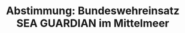 ---
abstimmung:
  abstimmung: 3
  bundestagssitzung: 193
  datum: 29. September 2016
  legislaturperiode: 18
categories:
- Bundeswehr
- Ausland
data:
- title: Abstimmungsergebnis 20160929_3-data.pdf
  url: /res/abstimmungsliste/20160929_3-data.pdf
- title: Abstimmungsergebnis 20160929_3_xls-data.csv
  url: /res/abstimmungsliste/csv/20160929_3_xls-data.csv
documents:
- local: /res/abstimmungsdaten/018-193-03/1809632.pdf
  title: Drucksache 18/09632.pdf
  url: http://dip21.bundestag.de/dip21/btd/18/096/1809632.pdf
- local: /res/abstimmungsdaten/018-193-03/1809793.pdf
  title: Drucksache 18/09793.pdf
  url: http://dip21.bundestag.de/dip21/btd/18/097/1809793.pdf
ergebnis:
  cdu/csu:
    enthaltung: 0
    gesamt: 310
    ja: 283
    nein: 0
    nichtabgegeben: 27
    ungueltig: 0
  die.linke:
    enthaltung: 0
    gesamt: 64
    ja: 0
    nein: 53
    nichtabgegeben: 11
    ungueltig: 0
  file: 20160929_3_xls-data.csv
  gruenen:
    enthaltung: 0
    gesamt: 63
    ja: 0
    nein: 53
    nichtabgegeben: 10
    ungueltig: 0
  spd:
    enthaltung: 1
    gesamt: 193
    ja: 158
    nein: 11
    nichtabgegeben: 23
    ungueltig: 0
layout: abstimmung
links:
- title: https://www.bundestag.de/parlament/plenum/abstimmung/abstimmung?id=421
  url: https://www.bundestag.de/parlament/plenum/abstimmung/abstimmung?id=421
- title: http://www.abgeordnetenwatch.de/bundeswehrbeteiligung_an_nato_operation_sea_guardian-1105-815.html
  url: http://www.abgeordnetenwatch.de/bundeswehrbeteiligung_an_nato_operation_sea_guardian-1105-815.html
preview: 'Deutscher Bundestag


  193. Sitzung des Deutschen Bundestages

  am Donnerstag, 29.September 2016


  Endgültiges Ergebnis der Namentlichen Abstimmung Nr. 3


  Beschlussempfehlung des Auswärtigen Ausschusses (3. Ausschuss) zu dem Antrag der

  Bundesregierung

  Beteiligung bewaffneter deutscher Streitkräfte an der NATO-geführten Maritimen

  Sicherheitsoperation SEA GUARDIAN im Mittelmeer

  - Drs. 18/9632 und 18/9793


  Abgegebene Stimmen insgesamt:


  559


  Nicht abgegebene Stimmen:

  Ja-Stimmen:


  71

  441


  Nein-Stimmen:


  117


  Enthaltungen:


  1


  Ungültige:


  0


  Berlin, den 29.09.2016


  Beginn: 19:29

  Ende: 19:32

  '
tags:
- Bundeswehr
- Mittelmeer
- SEA GUARDIAN
- NATO
- OAE
title: 'Abstimmung: Bundeswehreinsatz SEA GUARDIAN im Mittelmeer'
---